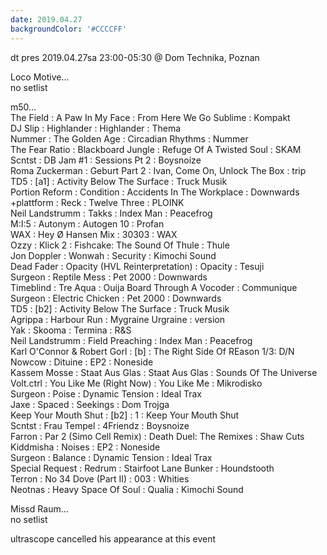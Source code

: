```yaml
---
date: 2019.04.27
backgroundColor: '#CCCCFF'
---
```


dt pres 2019.04.27sa 23:00-05:30 @ Dom Technika, Poznan  

Loco Motive...  
no setlist  

m50...  
The Field : A Paw In My Face : From Here We Go Sublime : Kompakt  
DJ Slip : Highlander : Highlander : Thema  
Nummer : The Golden Age : Circadian Rhythms : Nummer  
The Fear Ratio : Blackboard Jungle : Refuge Of A Twisted Soul : SKAM  
Scntst : DB Jam #1 : Sessions Pt 2 : Boysnoize  
Roma Zuckerman : Geburt Part 2 : Ivan, Come On, Unlock The Box : trip  
TD5 : \[a1\] : Activity Below The Surface : Truck Musik  
Portion Reform : Condition : Accidents In The Workplace : Downwards  
+plattform : Reck : Twelve Three : PLOINK  
Neil Landstrumm : Takks : Index Man : Peacefrog  
M:I:5 : Autonym : Autogen 10 : Profan  
WAX : Hey Ø Hansen Mix : 30303 : WAX  
Ozzy : Klick 2 : Fishcake: The Sound Of Thule : Thule  
Jon Doppler : Wonwah : Security : Kimochi Sound  
Dead Fader : Opacity (HVL Reinterpretation) : Opacity : Tesuji  
Surgeon : Reptile Mess : Pet 2000 : Downwards  
Timeblind : Tre Aqua : Ouija Board Through A Vocoder : Communique  
Surgeon : Electric Chicken : Pet 2000 : Downwards  
TD5 : \[b2\] : Activity Below The Surface : Truck Musik  
Agrippa : Harbour Run : Mygraine Urgraine : version  
Yak : Skooma : Termina : R&S  
Neil Landstrumm : Field Preaching : Index Man : Peacefrog  
Karl O'Connor & Robert Gorl : \[b\] : The Right Side Of REason 1/3: D/N  
Nowcow : Dituine : EP2 : Noneside  
Kassem Mosse : Staat Aus Glas : Staat Aus Glas : Sounds Of The Universe  
Volt.ctrl : You Like Me (Right Now) : You Like Me : Mikrodisko  
Surgeon : Poise : Dynamic Tension : Ideal Trax  
Jaxe : Spaced : Seekings : Dom Trojga  
Keep Your Mouth Shut : \[b2\] : 1 : Keep Your Mouth Shut  
Scntst : Frau Tempel : 4Friendz : Boysnoize  
Farron : Par 2 (Simo Cell Remix) : Death Duel: The Remixes : Shaw Cuts  
Kiddmisha : Noises : EP2 : Noneside  
Surgeon : Balance : Dynamic Tension : Ideal Trax  
Special Request : Redrum : Stairfoot Lane Bunker : Houndstooth  
Terron : No 34 Dove (Part II) : 003 : Whities  
Neotnas : Heavy Space Of Soul : Qualia : Kimochi Sound  

Missd Raum...  
no setlist  

ultrascope cancelled his appearance at this event